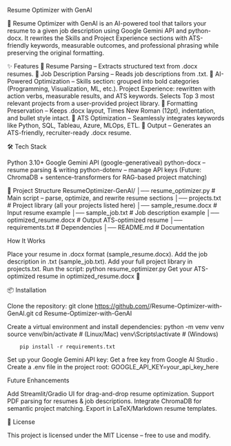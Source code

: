 Resume Optimizer with GenAI

🚀 Resume Optimizer with GenAI is an AI-powered tool that tailors your resume to a given job description using Google Gemini API and python-docx.
It rewrites the Skills and Project Experience sections with ATS-friendly keywords, measurable outcomes, and professional phrasing while preserving the original formatting.

✨ Features
   📂 Resume Parsing – Extracts structured text from .docx resumes.
   📄 Job Description Parsing – Reads job descriptions from .txt.
   🤖 AI-Powered Optimization –
        Skills section: grouped into bold categories (Programming, Visualization, ML, etc.).
        Project Experience: rewritten with action verbs, measurable results, and ATS keywords.
        Selects Top 3 most relevant projects from a user-provided project library.
   🎨 Formatting Preservation – Keeps .docx layout, Times New Roman (12pt), indentation, and bullet style intact.
   🔑 ATS Optimization – Seamlessly integrates keywords like Python, SQL, Tableau, Azure, MLOps, ETL.
   📝 Output – Generates an ATS-friendly, recruiter-ready .docx resume.

🛠️ Tech Stack

Python 3.10+
Google Gemini API
 (google-generativeai)
python-docx
 – resume parsing & writing
python-dotenv – manage API keys
(Future: ChromaDB + sentence-transformers for RAG-based project matching)

📂 Project Structure
ResumeOptimizer-GenAI/
│── resume_optimizer.py      # Main script – parse, optimize, and rewrite resume sections
│── projects.txt             # Project library (all your projects listed here)
│── sample_resume.docx       # Input resume example
│── sample_job.txt           # Job description example
│── optimized_resume.docx    # Output ATS-optimized resume
│── requirements.txt         # Dependencies
│── README.md                # Documentation


How It Works

Place your resume in .docx format (sample_resume.docx).
Add the job description in .txt (sample_job.txt).
Add your full project library in projects.txt.
Run the script:
python resume_optimizer.py
Get your ATS-optimized resume in optimized_resume.docx 🎉

📦 Installation

Clone the repository:
       git clone https://github.com/<your-username>/Resume-Optimizer-with-GenAI.git
       cd Resume-Optimizer-with-GenAI

Create a virtual environment and install dependencies:
        python -m venv venv
        source venv/bin/activate   # (Linux/Mac)
        venv\Scripts\activate      # (Windows)

        pip install -r requirements.txt

Set up your Google Gemini API key:
        Get a free key from Google AI Studio
.       Create a .env file in the project root:
                                       GOOGLE_API_KEY=your_api_key_here

Future Enhancements

 Add Streamlit/Gradio UI for drag-and-drop resume optimization.
 Support PDF parsing for resumes & job descriptions.
 Integrate ChromaDB for semantic project matching.
 Export in LaTeX/Markdown resume templates.

 📜 License

This project is licensed under the MIT License – free to use and modify.
